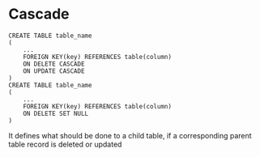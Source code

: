 # Cascade

    CREATE TABLE table_name
    (
        ...
        FOREIGN KEY(key) REFERENCES table(column)
        ON DELETE CASCADE
        ON UPDATE CASCADE
    )
    CREATE TABLE table_name
    (
        ...
        FOREIGN KEY(key) REFERENCES table(column)
        ON DELETE SET NULL
    )

It defines what should be done to a child table, if a corresponding parent table
record is deleted or updated
